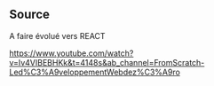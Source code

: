 ## Source
A faire évolué vers REACT

https://www.youtube.com/watch?v=Iv4VIBEBHKk&t=4148s&ab_channel=FromScratch-Led%C3%A9veloppementWebdez%C3%A9ro